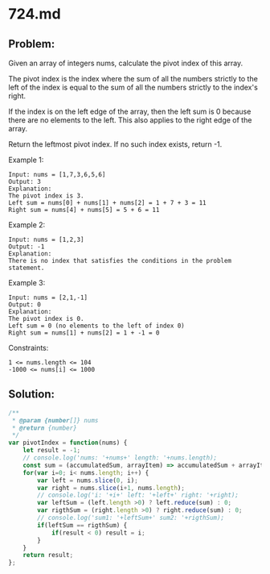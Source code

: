 # 724.md

## Problem:

Given an array of integers nums, calculate the pivot index of this array.

The pivot index is the index where the sum of all the numbers strictly to the left of the index is equal to the sum of all the numbers strictly to the index's right.

If the index is on the left edge of the array, then the left sum is 0 because there are no elements to the left. This also applies to the right edge of the array.

Return the leftmost pivot index. If no such index exists, return -1.

Example 1:
```
Input: nums = [1,7,3,6,5,6]
Output: 3
Explanation:
The pivot index is 3.
Left sum = nums[0] + nums[1] + nums[2] = 1 + 7 + 3 = 11
Right sum = nums[4] + nums[5] = 5 + 6 = 11
```
Example 2:
```
Input: nums = [1,2,3]
Output: -1
Explanation:
There is no index that satisfies the conditions in the problem statement.
```
Example 3:
```
Input: nums = [2,1,-1]
Output: 0
Explanation:
The pivot index is 0.
Left sum = 0 (no elements to the left of index 0)
Right sum = nums[1] + nums[2] = 1 + -1 = 0
 ```

Constraints:
```
1 <= nums.length <= 104
-1000 <= nums[i] <= 1000
```

## Solution:

```js
/**
 * @param {number[]} nums
 * @return {number}
 */
var pivotIndex = function(nums) {
    let result = -1;
    // console.log('nums: '+nums+' length: '+nums.length);
    const sum = (accumulatedSum, arrayItem) => accumulatedSum + arrayItem;
    for(var i=0; i< nums.length; i++) {
        var left = nums.slice(0, i);
        var right = nums.slice(i+1, nums.length);
        // console.log('i: '+i+' left: '+left+' right: '+right);
        var leftSum = (left.length >0) ? left.reduce(sum) : 0;
        var rigthSum = (right.length >0) ? right.reduce(sum) : 0;
        // console.log('sum1: '+leftSum+' sum2: '+rigthSum);
        if(leftSum == rigthSum) {
            if(result < 0) result = i;
        }
    }
    return result;
};
```